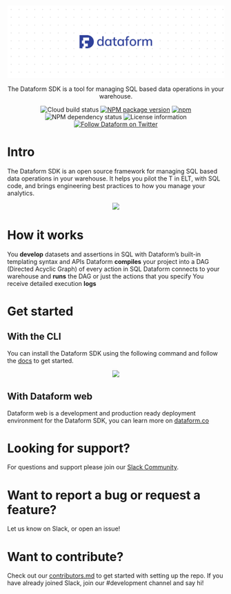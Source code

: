<p align="center">
  <img src="/static/images/github_bg.png">
</p>
<p align="center">
  The Dataform SDK is a tool for managing SQL based data operations in your warehouse.
</p>
<div align="center">
  <img src="https://storage.googleapis.com/dataform-cloud-build-badges/build/status.svg" alt="Cloud build status"/>
  <a href="https://www.npmjs.com/package/@dataform/cli"><img src="https://badge.fury.io/js/%40dataform%2Fcli.svg" alt="NPM package version" /></a>
  <a href="https://www.npmjs.com/package/@dataform/cli"><img alt="npm" src="https://img.shields.io/npm/dm/@dataform/cli.svg" alt="Monthly downloads" /></a>
</div>
<div align="center">
  <img src="https://david-dm.org/dataform-co/dataform.svg" alt="NPM dependency status" />
  <!-- <img src="https://slack.dataform.co/badge.svg" alt="Dataform Slack" /> -->
  <img src="https://img.shields.io/github/license/dataform-co/dataform.svg" alt="License information" />
</div>
<div align="center">
  <a href="https://twitter.com/dataform"><img src="https://img.shields.io/twitter/follow/dataform.svg?style=social" alt="Follow Dataform on Twitter" /></a>
</div>

# Intro

The Dataform SDK is an open source framework for managing SQL based data operations in your warehouse. It helps you pilot the T in ELT, with SQL code, and brings engineering best practices to how you manage your analytics.

<p align="center">
  <img src="/static/images/datastack_diagram.png">
</p>

# How it works

You **develop** datasets and assertions in SQL with Dataform’s built-in templating syntax and APIs
Dataform **compiles** your project into a DAG (Directed Acyclic Graph) of every action in SQL
Dataform connects to your warehouse and **runs** the DAG or just the actions that you specify
You receive detailed execution **logs**

# Get started

## With the CLI

You can install the Dataform SDK using the following command and follow the [docs](https://docs.dataform.co/guides/command-line-interface/) to get started.

<p align="center">
  <img src="/static/images/gif.gif.png">
</p>

## With Dataform web

Dataform web is a development and production ready deployment environment for the Dataform SDK, you can learn more on [dataform.co](https://dataform.co)

# Looking for support?

For questions and support please join our [Slack Community](https://slack.dataform.co).

# Want to report a bug or request a feature?

Let us know on Slack, or open an issue!

# Want to contribute?

Check out our [contributors.md](contributors.md) to get started with setting up the repo.
If you have already joined Slack, join our #development channel and say hi!
